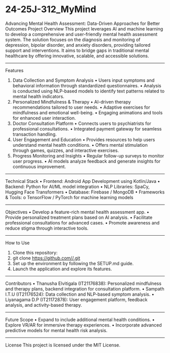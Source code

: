 # 24-25J-312_MyMind

Advancing Mental Health Assessment: Data-Driven Approaches for Better Outcomes
Project Overview
This project leverages AI and machine learning to develop a comprehensive and user-friendly mental health assessment system. The solution focuses on the diagnosis and monitoring of depression, bipolar disorder, and anxiety disorders, providing tailored support and interventions. It aims to bridge gaps in traditional mental healthcare by offering innovative, scalable, and accessible solutions.
________________________________________
Features
1. Data Collection and Symptom Analysis
  •	Users input symptoms and behavioral information through standardized questionnaires.
  •	Analysis is conducted using NLP-based models to identify text patterns related to mental health indicators.
2. Personalized Mindfulness & Therapy
  •	AI-driven therapy recommendations tailored to user needs.
  •	Adaptive exercises for mindfulness and emotional well-being.
  •	Engaging animations and tools for enhanced user interaction.
3. Doctor Consultation Platform
  •	Connects users to psychiatrists for professional consultations.
  •	Integrated payment gateway for seamless transaction handling.
4. User Engagement and Education
  •	Provides resources to help users understand mental health conditions.
  •	Offers mental stimulation through games, quizzes, and interactive exercises.
5. Progress Monitoring and Insights
  •	Regular follow-up surveys to monitor user progress.
  •	AI models analyze feedback and generate insights for continuous improvement.
________________________________________
Technical Stack
  •	Frontend: Android App Development using Kotlin/Java
  •	Backend: Python for AI/ML model integration
  •	NLP Libraries: SpaCy, Hugging Face Transformers
  •	Database: Firebase / MongoDB
  •	Frameworks & Tools: 
  o	TensorFlow / PyTorch for machine learning models
________________________________________
Objectives
  •	Develop a feature-rich mental health assessment app.
  •	Provide personalized treatment plans based on AI analysis.
  •	Facilitate professional consultations for advanced cases.
  •	Promote awareness and reduce stigma through interactive tools.
________________________________________
How to Use
  1.	Clone this repository: 
  2.	git clone [https://github.com/<your-username>/<repository-name>.git](https://github.com/IT21176838/24-25J-312_MyMind.git)
  3.	Set up the environment by following the SETUP.md guide.
  4.	Launch the application and explore its features.
________________________________________
Contributors
  •	Thanusha Elvitigala (IT21176838): Personalized mindfulness and therapy plans, backend integration for consultation platform.
  •	Sampath I.T.U (IT21176524): Data collection and NLP-based symptom analysis.
  •	Liyanagama D.P (IT21172878): User engagement platform, feedback analysis, and activity-based therapy.
________________________________________
Future Scope
  •	Expand to include additional mental health conditions.
  •	Explore VR/AR for immersive therapy experiences.
  •	Incorporate advanced predictive models for mental health risk analysis.
________________________________________
License
This project is licensed under the MIT License.
